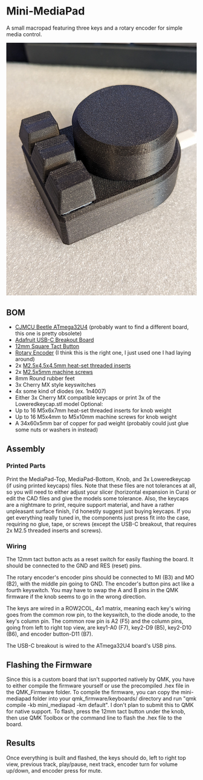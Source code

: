 # Mini-MediaPad
A small macropad featuring three keys and a rotary encoder for simple media control. 

![alt text](https://github.com/Darkextratoasty/Mini-MediaPad/blob/main/pictures/PXL_20230915_193240046.jpg?raw=true)

## BOM
- [CJMCU Beetle ATmega32U4](https://www.amazon.com/Keyboard-ATMEGA32U4-Development-Arduino-Leonardo/dp/B092D15447) \(probably want to find a different board, this one is pretty obsolete\)
- [Adafruit USB-C Breakout Board](https://www.adafruit.com/product/4090)
- [12mm Square Tact Button](https://www.adafruit.com/product/1010)
- [Rotary Encoder](https://www.adafruit.com/product/377) \(I think this is the right one, I just used one I had laying around\)
- 2x [M2.5x4.5x4.5mm heat-set threaded inserts](https://www.amazon.com/gp/product/B07HKT5W7S/ref=ppx_yo_dt_b_search_asin_title?ie=UTF8&th=1)
- 2x [M2.5x5mm machine screws](https://www.amazon.com/HanTof-Raspberry-Standoffs-Standoff-Cylinder/dp/B07KM27KC6/)
- 8mm Round rubber feet
- 3x Cherry MX style keyswitches
- 4x some kind of diodes \(ex. 1n4007\)
- Either 3x Cherry MX compatible keycaps or print 3x of the Loweredkeycap.stl model
Optional:
- Up to 16 M5x6x7mm heat-set threaded inserts for knob weight
- Up to 16 M5x4mm to M5x10mm machine screws for knob weight
- A 34x60x5mm bar of copper for pad weight \(probably could just glue some nuts or washers in instead\)

## Assembly
### Printed Parts
Print the MediaPad-Top, MediaPad-Bottom, Knob, and 3x Loweredkeycap \(if using printed keycaps\) files. Note that these files are not tolerances at all, so you will need to either adjust your slicer \(horizontal expansion in Cura\) or edit the CAD files and give the models some tolerance. Also, the keycaps are a nightmare to print, require support material, and have a rather unpleasant surface finish, I'd honestly suggest just buying keycaps. If you get everything really tuned in, the components just press fit into the case, requiring no glue, tape, or screws \(except the USB-C breakout, that requires 2x M2.5 threaded inserts and screws\).
### Wiring
The 12mm tact button acts as a reset switch for easily flashing the board. It should be connected to the GND and RES \(reset\) pins. 

The rotary encoder's encoder pins should be connected to MI \(B3\) and MO \(B2\), with the middle pin going to GND. The encoder's button pins act like a fourth keyswitch. You may have to swap the A and B pins in the QMK firmware if the knob seems to go in the wrong direction.

The keys are wired in a ROW2COL, 4x1 matrix, meaning each key's wiring goes from the common row pin, to the keyswitch, to the diode anode, to the key's column pin. The common row pin is A2 \(F5\) and the column pins, going from left to right top view, are key1-A0 \(F7\), key2-D9 \(B5\), key2-D10 \(B6\), and encoder button-D11 \(B7\).

The USB-C breakout is wired to the ATmega32U4 board's USB pins. 

## Flashing the Firmware
Since this is a custom board that isn't supported natively by QMK, you have to either compile the firmware yourself or use the precompiled .hex file in the QMK_Firmware folder. To compile the firmware, you can copy the mini-mediapad folder into your qmk_firmware/keyboards/ directory and run "qmk compile -kb mini_mediapad -km default". I don't plan to submit this to QMK for native support. To flash, press the 12mm tact button under the knob, then use QMK Toolbox or the command line to flash the .hex file to the board.

## Results
Once everything is built and flashed, the keys should do, left to right top view, previous track, play/pause, next track, encoder turn for volume up/down, and encoder press for mute.
